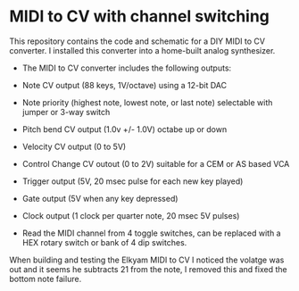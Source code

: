 # MIDI to CV with channel switching

This repository contains the code and schematic for a DIY MIDI to CV converter. I installed this converter into a home-built analog synthesizer.

- The MIDI to CV converter includes the following outputs:

- Note CV output (88 keys, 1V/octave) using a 12-bit DAC
- Note priority (highest note, lowest note, or last note) selectable with jumper or 3-way switch
- Pitch bend CV output (1.0v +/- 1.0V) octabe up or down
- Velocity CV output (0 to 5V)
- Control Change CV outout (0 to 2V) suitable for a CEM or AS  based VCA
- Trigger output (5V, 20 msec pulse for each new key played)
- Gate output (5V when any key depressed)
- Clock output (1 clock per quarter note, 20 msec 5V pulses)
- Read the MIDI channel from 4 toggle switches, can be replaced with a HEX rotary switch or bank of 4 dip switches.

When building and testing the Elkyam MIDI to CV I noticed the volatge was out and it seems he subtracts 21 from the note, I removed this and fixed the bottom note failure.

